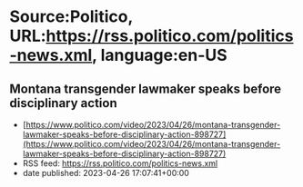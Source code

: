 # Source:Politico, URL:https://rss.politico.com/politics-news.xml, language:en-US

## Montana transgender lawmaker speaks before disciplinary action
 - [https://www.politico.com/video/2023/04/26/montana-transgender-lawmaker-speaks-before-disciplinary-action-898727](https://www.politico.com/video/2023/04/26/montana-transgender-lawmaker-speaks-before-disciplinary-action-898727)
 - RSS feed: https://rss.politico.com/politics-news.xml
 - date published: 2023-04-26 17:07:41+00:00



